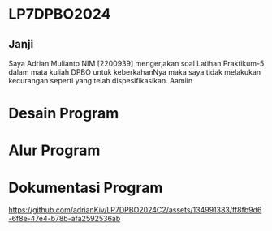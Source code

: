 # LP7DPBO2024
## Janji
Saya Adrian Mulianto NIM [2200939] mengerjakan soal Latihan Praktikum-5 dalam mata kuliah DPBO untuk keberkahanNya maka saya tidak melakukan kecurangan seperti yang telah dispesifikasikan. Aamiin 

# Desain Program

# Alur Program

# Dokumentasi Program
https://github.com/adrianKiv/LP7DPBO2024C2/assets/134991383/ff8fb9d6-6f8e-47e4-b78b-afa2592536ab

